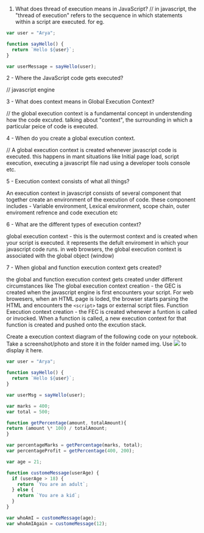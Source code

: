 1. What does thread of execution means in JavaScript?
   // in javascript, the "thread of execution" refers to the secquence in which statements within a script are executed. for eg.

```js
var user = "Arya";

function sayHello() {
  return `Hello ${user}`;
}

var userMessage = sayHello(user);
```

2 - Where the JavaScript code gets executed?

// javascript engine

3 - What does context means in Global Execution Context?

// the global execution context is a fundamental concept in understending how the code excuted. talking about "context", the surrounding in which a particular peice of code is executed.

4 - When do you create a global execution context.

// A global execution context is created whenever javascript code is executed. this happens in mant situations like Initial page load, script execution, executing a javascript file nad using a developer tools console etc.

5 - Execution context consists of what all things?

An execution context in javascript consists of several component that together create an environment of the execution of code. these component includes -
Variable environment, Lexical environment, scope chain, outer enviroment refrence and code execution etc

6 - What are the different types of execution context?

global execution context - this is the outermost context and is created when your script is executed. it represents the defult enviroment in which your javascript code runs. in web browsers, the global execution context is associated with the global object (window)

7 - When global and function execution context gets created?

the global and function execution context gets created under different circumstances like
The global execution context creation - the GEC is created when the javascript engine is first encounters your script. For web browesers, when an HTML page is loded, the browser starts parsing the HTML and encounters the `<script>` tags or external script files.
Function Execution context creation - the FEC is created whenever a funtion is called or invocked. When a function is called, a new execution context for that function is created and pushed onto the excution stack.

Create a execution context diagram of the following code on your notebook. Take a screenshot/photo and store it in the folder named img. Use ![](./img/Screenshot%202024-05-16%20at%2011.50.35 AM.png) to display it here.

```js
var user = "Arya";

function sayHello() {
  return `Hello ${user}`;
}

var userMsg = sayHello(user);
```

```js
var marks = 400;
var total = 500;

function getPercentage(amount, totalAmount){
return (amount \* 100) / totalAmount;
}

var percentageMarks = getPercentage(marks, total);
var percentageProfit = getPercentage(400, 200);
```

```js
var age = 21;

function customeMessage(userAge) {
  if (userAge > 18) {
    return `You are an adult`;
  } else {
    return `You are a kid`;
  }
}

var whoAmI = customeMessage(age);
var whoAmIAgain = customeMessage(12);
```
